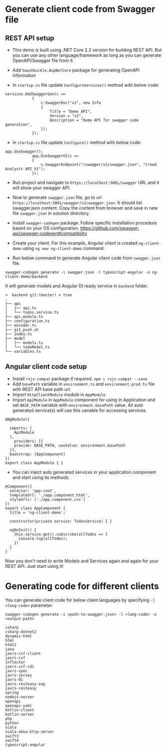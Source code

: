 # Generate client code from Swagger file

## REST API setup

* This demo is built using .NET Core 2.2 version for building REST API. But you can use any other language/framework as long as you can generate OpenAPI/Swagger file from it.

* Add `Swashbuckle.AspNetCore` package for generating OpenAPI information
* In `startup.cs` file update `ConfigureServices()` method with below code:
```
services.AddSwaggerGen(c =>
            {
                c.SwaggerDoc("v1", new Info
                {
                    Title = "Demo API",
                    Version = "v1",
                    Description = "Demo API for swagger code generation",
                });
            });
```

* In `startup.cs` file update `Configure()` method with below code:
```
app.UseSwagger();
            app.UseSwaggerUI(c =>
            {
                c.SwaggerEndpoint("/swagger/v1/swagger.json", "Crowd Analysts API V1");
            });
```
* Run project and navigate to `https://localhost:5001/swagger` URL and it will show your swagger API.

* Now to generate `swagger.json` file, go to url `https://localhost:5001/swagger/v1/swagger.json`. It should list swagger.json content. Copy the content from browser and save in new file `swagger.json` in solution directory.
* Install `swagger-codegen` package. Follow specific installation procedure based on your OS configuration. 
https://github.com/swagger-api/swagger-codegen#compatibility

* Create your client. For this example, Angular client is created `ng-client-demo` using `ng new ng-client-demo` command.
* Run below command to generate Angular client code from `swagger.json` file.

`swagger-codegen generate -i swagger.json -l typescript-angular -o ng-client-demo/backend`

It will generate models and Angular DI ready service in `backend` folder.

```
➜  backend git:(master) ✗ tree
.
├── api
│   ├── api.ts
│   └── todos.service.ts
├── api.module.ts
├── configuration.ts
├── encoder.ts
├── git_push.sh
├── index.ts
├── model
│   ├── models.ts
│   └── todoModel.ts
└── variables.ts
```

## Angular client code setup
* Install `rxjs-compat` package if required. `npm i rxjs-compat --save`
* Add `basePath` variable in `environment.ts` and `environment.prod.ts` file with REST API base path url.
* Import `HttpClientModule` module in `AppModule`
* Import `ApiModule` in `AppModule` component for using in Application and set `BASE_PATH` variable with `environment.basePath` value. All auto generated service(s) will use this variable for accessing services.
```
@NgModule({
  
  imports: [
    ApiModule
  ],
    providers: [{
    provide: BASE_PATH, useValue: environment.basePath
  }],
  bootstrap: [AppComponent]
})
export class AppModule { }
```

* You can inject auto generated services in your application component and start using its methods.

```
@Component({
  selector: 'app-root',
  templateUrl: './app.component.html',
  styleUrls: ['./app.component.css']
})
export class AppComponent {
  title = 'ng-client-demo';

  constructor(private service: TodosService) { }

  ngOnInit() {
    this.service.get().subscribe(allTodos => {
      console.log(allTodos);
    })
  }
}

```

Now you don't need to write Models and Services again and again for your REST API. Just start using it!


# Generating code for different clients

You can generate client code for below client languages by specifying `-l <lang-code>` parameter.

`swagger-codegen generate -i <path-to-swagger.json> -l <lang-code> -o <output-path>`

```
csharp
csharp-dotnet2
dynamic-html
html
html2
java
jaxrs-cxf-client
jaxrs-cxf
inflector
jaxrs-cxf-cdi
jaxrs-spec
jaxrs-jersey
jaxrs-di
jaxrs-resteasy-eap
jaxrs-resteasy
spring
nodejs-server
openapi
openapi-yaml
kotlin-client
kotlin-server
php
python
scala
scala-akka-http-server
swift3
swift4
typescript-angular
```